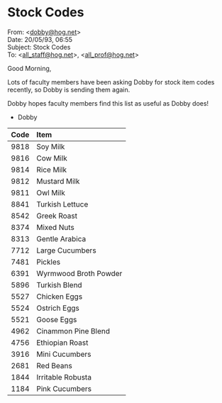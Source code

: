 # Stock Codes  
From: <[dobby@hog.net](mailto:dobby@hog.net)>  
Date: 20/05/93, 06:55  
Subject: Stock Codes  
To: <[all_staff@hog.net](mailto:all_staff@hog.net)>, <[all_prof@hog.net](mailto:all_prof@hog.net)>  
  
Good Morning,  
  
Lots of faculty members have been asking Dobby for stock item codes recently, so Dobby is sending them again.  
  
Dobby hopes faculty members find this list as useful as Dobby does!  
  
- Dobby  
  
| Code | Item                  |  
|:-----|:----------------------|  
| 9818 | Soy Milk              |  
| 9816 | Cow Milk              |  
| 9814 | Rice Milk             |  
| 9812 | Mustard Milk          |  
| 9811 | Owl Milk              |  
| 8841 | Turkish Lettuce       |  
| 8542 | Greek Roast           |  
| 8374 | Mixed Nuts            |  
| 8313 | Gentle Arabica        |  
| 7712 | Large Cucumbers       |  
| 7481 | Pickles               |  
| 6391 | Wyrmwood Broth Powder |  
| 5896 | Turkish Blend         |  
| 5527 | Chicken Eggs          |  
| 5524 | Ostrich Eggs          |  
| 5521 | Goose Eggs            |  
| 4962 | Cinammon Pine Blend   |  
| 4756 | Ethiopian Roast       |  
| 3916 | Mini Cucumbers        |  
| 2681 | Red Beans             |  
| 1844 | Irritable Robusta     |  
| 1184 | Pink Cucumbers        |  
  
  
